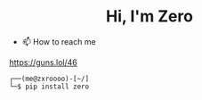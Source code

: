 <h1 align="center">Hi, I'm Zero</h1>



- 📫 How to reach me 

https://guns.lol/46


```
┌──(me@zxroooo)-[~/]
└─$ pip install zero 
```
